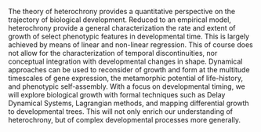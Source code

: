 The theory of heterochrony provides a quantitative perspective on the trajectory of biological development. Reduced to an empirical model, heterochrony provide a general characterization the rate and extent of growth of select phenotypic features in developmental time. This is largely achieved by means of linear and non-linear regression. This of course does not allow for the characterization of temporal discontinuities, nor conceptual integration with developmental changes in shape. Dynamical approaches can be used to reconsider of growth and form at the multitude timescales of gene expression, the metamorphic potential of life-history, and phenotypic self-assembly. With a focus on developmental timing, we will explore biological growth with formal techniques such as Delay Dynamical Systems, Lagrangian methods, and mapping differential growth to developmental trees. This will not only enrich our understanding of heterochrony, but of complex developmental processes more generally.
